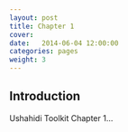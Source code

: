 ```yaml
---
layout: post
title: Chapter 1
cover: 
date:   2014-06-04 12:00:00
categories: pages
weight: 3
---
```


## Introduction

Ushahidi Toolkit Chapter 1...




